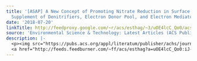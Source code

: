 ```yaml
---
title: '[ASAP] A New Concept of Promoting Nitrate Reduction in Surface Waters: Simultaneous
  Supplement of Denitrifiers, Electron Donor Pool, and Electron Mediators'
date: '2018-07-20'
linkTitle: http://feedproxy.google.com/~r/acs/esthag/~3/uOE4lcC_Qo0/acs.est.8b01605
source: 'Environmental Science & Technology: Latest Articles (ACS Publications)'
description: |-
  <p><img src="https://pubs.acs.org/appl/literatum/publisher/achs/journals/content/esthag/0/esthag.ahead-of-print/acs.est.8b01605/20180719/images/medium/es-2018-01605v_0007.gif" alt="TOC Graphic"/></p><div><cite>Environmental Science & Technology</cite></div><div>DOI: 10.1021/acs.est.8b01605</div><div class="feedflare">
  <a href="http://feeds.feedburner.com/~ff/acs/esthag?a=uOE4lcC_Qo0:iJ-rt8IFrWw:yIl2AUoC8zA"><img src="http://feeds.feedburner.com/~ff/acs/esthag?d=yIl2AUoC8zA" border="0"></img></a>
---
```

